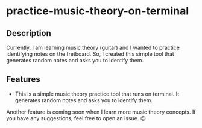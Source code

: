 # practice-music-theory-on-terminal

## Description
Currently, I am learning music theory (guitar) and I wanted to practice identifying notes on the fretboard. So, I created this simple tool that generates random notes and asks you to identify them.

## Features
- This is a simple music theory practice tool that runs on terminal. It generates random notes and asks you to identify them. 

Another feature is coming soon when I learn more music theory concepts. If you have any suggestions, feel free to open an issue. 😉